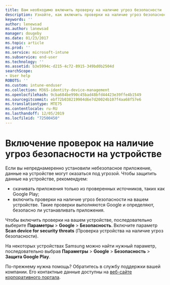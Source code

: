 ```yaml
---
title: Вам необходимо включить проверку на наличие угроз безопасности
description: Узнайте, как включить проверки на наличие угроз безопасности на устройстве
keywords: ''
author: lenewsad
ms.author: lanewsad
manager: dougeby
ms.date: 01/23/2017
ms.topic: article
ms.prod: ''
ms.service: microsoft-intune
ms.subservice: end-user
ms.technology: ''
ms.assetid: b3e5994c-d215-4c72-8915-349bd0b2504d
searchScope:
- User help
ROBOTS: ''
ms.custom: intune-enduser
ms.collection: M365-identity-device-management
ms.openlocfilehash: 9cba684be990c45bad48bfd44423e39ffe4b1549
ms.sourcegitcommit: ebf72b038219904d6e7d20024b107f4aa68f57e6
ms.translationtype: MTE75
ms.contentlocale: ru-RU
ms.lasthandoff: 12/05/2019
ms.locfileid: "72500450"
---
```

# <a name="enable-security-threat-scans-on-your-device"></a>Включение проверок на наличие угроз безопасности на устройстве 
Если вы непреднамеренно установили небезопасное приложение, данные на устройстве могут оказаться под угрозой. Чтобы защитить данные на устройстве, рекомендуем: 

* скачивать приложения только из проверенных источников, таких как Google Play;  
* включить проверки на наличие угроз безопасности на вашем устройстве. Такие проверки выполняются Google и определяют, безопасно ли устанавливать приложения.  

Чтобы включить проверки на вашем устройстве, последовательно выберите **Параметры** > **Google** > **Безопасность**. Включите параметр **Scan device for security threats** (Проверка устройства на наличие угроз безопасности).  

На некоторых устройствах Samsung можно найти нужный параметр, последовательно выбрав **Параметры** > **Google** > **Безопасность** > **Защита Google Play**.

По-прежнему нужна помощь? Обратитесь в службу поддержки вашей компании. Его контактные данные доступны на [веб-сайте корпоративного портала](https://go.microsoft.com/fwlink/?linkid=2010980). 
